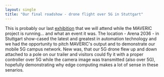 ```yaml
---
layout: single
title: "Our final roadshow - drone flight over 5G in Stuttgart"
---
```


This is probably our last [exhibition](https://www.digitale-technologien.de/DT/Redaktion/DE/Kurzmeldungen/Aktuelles/2024/FDT/20241126_Stuttgart_Arena2036.html) 
that we will attend while the MAVERIC project is running... and what an event it was. The location - Arena 2036 - in 
Stuttgart show-cased the latest and greatest in automation technology and we
had the opportunity to pitch MAVERIC's output and to demonstrate our mobile
5G campus network. New was, that our 5G drone flew up and down attached to a pole on our trailer
and visitors could fly it with a proper controller over 5G while the camera image
was transmitted (also over 5G), hopefully demonstrating why edge computing makes
a lot of sense in these senarios. 